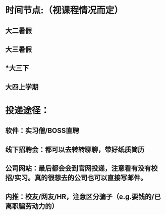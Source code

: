 # 时间节点:（视课程情况而定）  
## 大二暑假  
## 大三暑假  
## *大三下  
## 大四上学期  

# 投递途径：
## 软件：实习僧/BOSS直聘
## 线下招聘会：都可以去转转聊聊，带好纸质简历
## 公司网站：最后都会会到官网投递，注意看有没有校招/实习。真的很想去的公司也可以直接写邮件。
## 内推：校友/网友/HR，注意区分骗子（e.g.要钱的/已离职骗劳动力的）

